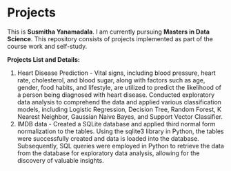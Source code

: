 # Projects
This is **Susmitha Yanamadala**. I am currently pursuing **Masters in Data Science**. This repository consists of projects implemented as part of the course work and self-study.

**Projects List and Details:**

1. Heart Disease Prediction - Vital signs, including blood pressure, heart rate, cholesterol, and blood sugar, along with factors such as age, gender, food habits, and lifestyle, are utilized to predict the likelihood of a person being diagnosed with heart disease. Conducted exploratory data analysis to comprehend the data and applied various classification models, including Logistic Regression, Decision Tree, Random Forest, K Nearest Neighbor, Gaussian Naive Bayes, and Support Vector Classifier.
2. IMDB data - Created a SQLite database and applied third normal form normalization to the tables. Using the sqlite3 library in Python, the tables were successfully created and data is loaded into the database. Subsequently, SQL queries were employed in Python to retrieve the data from the database for exploratory data analysis, allowing for the discovery of valuable insights.
